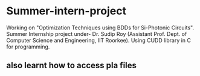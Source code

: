 # Summer-intern-project
Working on  "Optimization Techniques using BDDs for Si-Photonic Circuits".
Summer Internship project under- Dr. Sudip Roy (Assistant Prof. Dept. of Computer Science and Engineering, IIT Roorkee).
Using CUDD library in C for programming.
## also learnt how to access pla files
